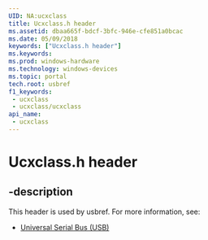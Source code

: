 ```yaml
---
UID: NA:ucxclass
title: Ucxclass.h header
ms.assetid: dbaa665f-bdcf-3bfc-946e-cfe851a0bcac
ms.date: 05/09/2018
keywords: ["Ucxclass.h header"]
ms.keywords: 
ms.prod: windows-hardware
ms.technology: windows-devices
ms.topic: portal
tech.root: usbref
f1_keywords:
 - ucxclass
 - ucxclass/ucxclass
api_name:
 - ucxclass
---
```


# Ucxclass.h header


## -description

This header is used by usbref. For more information, see:

- [Universal Serial Bus (USB)](../_usbref/index.md)

